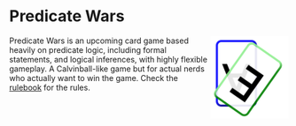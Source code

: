 <!--TODO: Implement this README-->

# Predicate Wars

<img align="right" height="150" src="logo.svg">

Predicate Wars is an upcoming card game based heavily on predicate logic, including formal statements, and logical inferences, with highly flexible gameplay<!-- i hope so -->. A Calvinball-like game but for actual nerds who actually want to win the game. Check the [rulebook](game.md) for the rules.
